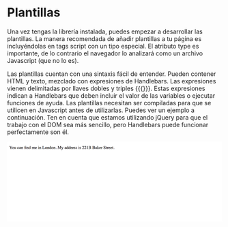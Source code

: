 
<h1>Plantillas</h1>

Una vez tengas la librería instalada, puedes empezar a desarrollar las plantillas. La manera recomendada de añadir plantillas a tu página es incluyéndolas en tags script con un tipo especial. El atributo type es importante, de lo contrario el navegador lo analizará como un archivo Javascript (que no lo es).

Las plantillas cuentan con una sintaxis fácil de entender. Pueden contener HTML y texto, mezclado con expresiones de Handlebars. Las expresiones vienen delimitadas por llaves dobles y triples {{{}}}. Estas expresiones indican a Handlebars que deben incluir el valor de las variables o ejecutar funciones de ayuda. Las plantillas necesitan ser compiladas para que se utilicen en Javascript antes de utilizarlas. Puedes ver un ejemplo a continuación. Ten en cuenta que estamos utilizando jQuery para que el trabajo con el DOM sea más sencillo, pero Handlebars puede funcionar perfectamente son él.

<img src="https://github.com/jovihu10/handlebars/blob/master/practica1/img/screen.png">